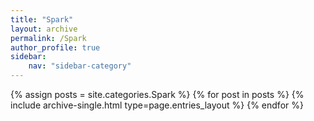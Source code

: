 ```yaml
---
title: "Spark"
layout: archive
permalink: /Spark
author_profile: true
sidebar:
    nav: "sidebar-category"
---
```



{% assign posts = site.categories.Spark %}
{% for post in posts %} {% include archive-single.html type=page.entries_layout %} {% endfor %}
